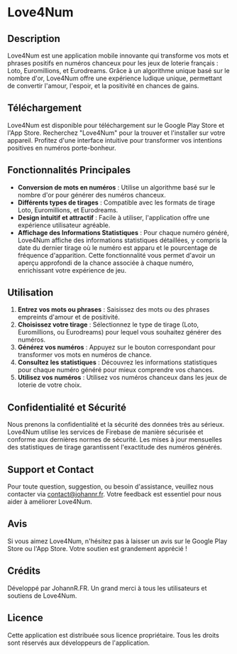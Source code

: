 # Love4Num

## Description

Love4Num est une application mobile innovante qui transforme vos mots et phrases positifs en numéros chanceux pour les jeux de loterie français : Loto, Euromillions, et Eurodreams. Grâce à un algorithme unique basé sur le nombre d'or, Love4Num offre une expérience ludique unique, permettant de convertir l'amour, l'espoir, et la positivité en chances de gains.

## Téléchargement

Love4Num est disponible pour téléchargement sur le Google Play Store et l'App Store. Recherchez "Love4Num" pour la trouver et l'installer sur votre appareil. Profitez d'une interface intuitive pour transformer vos intentions positives en numéros porte-bonheur.

## Fonctionnalités Principales

- **Conversion de mots en numéros** : Utilise un algorithme basé sur le nombre d'or pour générer des numéros chanceux.
- **Différents types de tirages** : Compatible avec les formats de tirage Loto, Euromillions, et Eurodreams.
- **Design intuitif et attractif** : Facile à utiliser, l'application offre une expérience utilisateur agréable.
- **Affichage des Informations Statistiques** : Pour chaque numéro généré, Love4Num affiche des informations statistiques détaillées, y compris la date du dernier tirage où le numéro est apparu et le pourcentage de fréquence d'apparition. Cette fonctionnalité vous permet d'avoir un aperçu approfondi de la chance associée à chaque numéro, enrichissant votre expérience de jeu.

## Utilisation

1. **Entrez vos mots ou phrases** : Saisissez des mots ou des phrases empreints d'amour et de positivité.
2. **Choisissez votre tirage** : Sélectionnez le type de tirage (Loto, Euromillions, ou Eurodreams) pour lequel vous souhaitez générer des numéros.
3. **Générez vos numéros** : Appuyez sur le bouton correspondant pour transformer vos mots en numéros de chance.
4. **Consultez les statistiques** : Découvrez les informations statistiques pour chaque numéro généré pour mieux comprendre vos chances.
5. **Utilisez vos numéros** : Utilisez vos numéros chanceux dans les jeux de loterie de votre choix.

## Confidentialité et Sécurité

Nous prenons la confidentialité et la sécurité des données très au sérieux. Love4Num utilise les services de Firebase de manière sécurisée et conforme aux dernières normes de sécurité. Les mises à jour mensuelles des statistiques de tirage garantissent l'exactitude des numéros générés.

## Support et Contact

Pour toute question, suggestion, ou besoin d'assistance, veuillez nous contacter via contact@johannr.fr. Votre feedback est essentiel pour nous aider à améliorer Love4Num.

## Avis

Si vous aimez Love4Num, n'hésitez pas à laisser un avis sur le Google Play Store ou l'App Store. Votre soutien est grandement apprécié !

## Crédits

Développé par JohannR.FR. Un grand merci à tous les utilisateurs et soutiens de Love4Num.

## Licence

Cette application est distribuée sous licence propriétaire. Tous les droits sont réservés aux développeurs de l'application.
